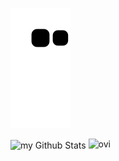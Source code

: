 ![Snake animation](https://github.com/madushadhanushka/github-readme/blob/output/github-contribution-snake.svg)



<img align="center" src="https://github-readme-stats.vercel.app/api?username=OnFireGroup&include_all_commits=true&count_private=true&show_icons=true&line_height=20&title_color=2B5BBD&icon_color=1124BB&text_color=A1A1A1&bg_color=0,000000,130F40" alt="my Github Stats"/> <img src="https://github-readme-stats.vercel.app/api/top-langs?username=OnFireGroup&show_icons=true&locale=en&layout=compact&theme=chartreuse-dark" alt="ovi" />


